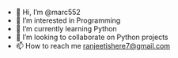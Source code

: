 - 👋 Hi, I’m @marc552
- 👀 I’m interested in Programming
- 🌱 I’m currently learning Python
- 💞️ I’m looking to collaborate on Python projects
- 📫 How to reach me ranjeetishere7@gmail.com

<!---
marc552/marc552 is a ✨ special ✨ repository because its `README.md` (this file) appears on your GitHub profile.
You can click the Preview link to take a look at your changes.
--->
